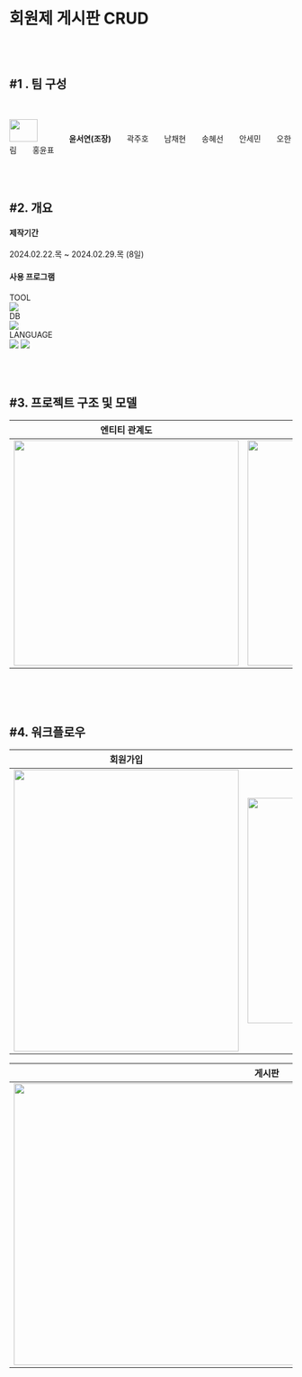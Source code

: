 # 회원제 게시판 CRUD
<br/><br/>
<div align="left">
  
  ## #1 . 팀 구성
  <br>
  <p><img src="https://github.com/febseo/backtest/assets/163242445/54b20436-6380-401f-a98b-745c9f44a296" width="50" height="40">    <strong>윤서연(조장)</strong>  곽주호  남채현  송혜선  안세민  오한림  홍윤표 </p>
  <br><br> 

  ## #2. 개요
  #### 제작기간
  2024.02.22.목 ~ 2024.02.29.목 (8일)
  
  #### 사용 프로그램
  TOOL <br>
  <img src="https://img.shields.io/badge/Eclipse IDE-2C2255?style=plastic&logo=eclipseide&logoColor=fff"/> <br>
  DB <br>
  <img src="https://img.shields.io/badge/Oracle-F80000?style=plastic&logo=oracle&logoColor=fff"/> <br>
  LANGUAGE <br>
  <img src="https://img.shields.io/badge/Java-3A75B0?style=plastic&logo=Java&logoColor=fff"/>
  <img src="https://img.shields.io/badge/JavaScript-F7DF1E?style=plastic&logo=javascript&logoColor=fff"/> <br>
  

  <br><br>
  
  ## #3. 프로젝트 구조 및 모델
  
  엔티티 관계도 | 프로젝트 구조
  ---- | ---- |
  <img src="https://github.com/febseo/backtest/assets/163242445/61b1ca17-3139-43e8-894c-9980e8bc8d42" width="400" height="400"> | <img src="https://github.com/febseo/backtest/assets/163242445/2efc0e52-5fc2-41c6-90e1-d2afaac1bb46" width="400" height="400">

 <br><br><br>

  ## #4. 워크플로우

  회원가입 | 로그인
 ---- | ---- |
  <img src="https://github.com/febseo/backtest/assets/163242445/73dde637-ba2a-4c9c-8a70-e941533dc9f2" width="400" height="500"> | <img src="https://github.com/febseo/backtest/assets/163242445/3e11986b-bdb9-4c23-bb1e-d975d3458411" width="450" height="400"> |
  
  게시판 |
 ---- |
  <img src="https://github.com/febseo/backtest/assets/163242445/6df4e404-f551-4268-acd3-7d2acd2c4a90" width="900" height="500"> |

 
  <br><br>

 
</div>



